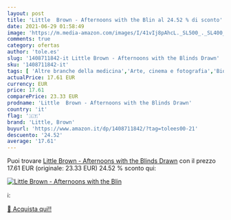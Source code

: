 ```yaml
---
layout: post
title: 'Little  Brown - Afternoons with the Blin al 24.52 % di sconto'
date: 2021-06-29 01:58:49
image: 'https://m.media-amazon.com/images/I/41vIj8pAhcL._SL500_._SL400_.jpg'
comments: true
category: ofertas
author: 'tole.es'
slug: '1408711842-it Little Brown - Afternoons with the Blinds Drawn'
sku: '1408711842-it'
tags: [ 'Altre branche della medicina','Arte, cinema e fotografia','Biografie e autobiografie','Biografie, diari e memorie','Dipendenze, libri di medicina','Generi musicali','Libri','Medicina','Musica','Musica rock','Psicologia','Scienze, tecnologia e medicina','Società e scienze sociali','little, brown', ]
actualPrice: 17.61 EUR
currency: EUR
price: 17.61
comparePrice: 23.33 EUR
prodname: 'Little  Brown - Afternoons with the Blinds Drawn'
country: 'it'
flag: '🇮🇹'
brand: 'Little, Brown'
buyurl: 'https://www.amazon.it/dp/1408711842/?tag=tolees00-21'
descuento: '24.52'
average: '17.61'
---
```


Puoi trovare [Little  Brown - Afternoons with the Blinds Drawn](https://www.amazon.it/dp/1408711842/?tag=tolees00-21) con il prezzo 17.61 EUR (originale: 23.33 EUR) 24.52 % sconto qui:

[![Little  Brown - Afternoons with the Blin](https://m.media-amazon.com/images/I/41vIj8pAhcL._SL500_._SL400_.jpg)](https://www.amazon.it/dp/1408711842/?tag=tolees00-21)

ℹ️:


[🛒 Acquista qui!!](https://www.amazon.it/dp/1408711842/?tag=tolees00-21)
